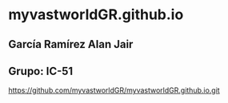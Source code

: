 # myvastworldGR.github.io

## García Ramírez Alan Jair
## Grupo: IC-51


https://github.com/myvastworldGR/myvastworldGR.github.io.git
